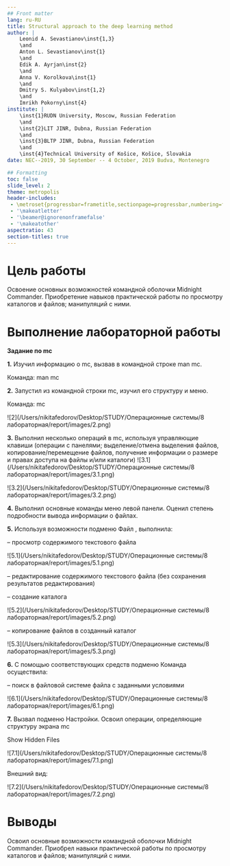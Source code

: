 ```yaml
---
## Front matter
lang: ru-RU
title: Structural approach to the deep learning method
author: |
	Leonid A. Sevastianov\inst{1,3}
	\and
	Anton L. Sevastianov\inst{1}
	\and
	Edik A. Ayrjan\inst{2}
	\and
	Anna V. Korolkova\inst{1}
	\and
	Dmitry S. Kulyabov\inst{1,2}
	\and
	Imrikh Pokorny\inst{4}
institute: |
	\inst{1}RUDN University, Moscow, Russian Federation
	\and
	\inst{2}LIT JINR, Dubna, Russian Federation
	\and
	\inst{3}BLTP JINR, Dubna, Russian Federation
	\and
	\inst{4}Technical University of Košice, Košice, Slovakia
date: NEC--2019, 30 September -- 4 October, 2019 Budva, Montenegro

## Formatting
toc: false
slide_level: 2
theme: metropolis
header-includes: 
 - \metroset{progressbar=frametitle,sectionpage=progressbar,numbering=fraction}
 - '\makeatletter'
 - '\beamer@ignorenonframefalse'
 - '\makeatother'
aspectratio: 43
section-titles: true
---
```


# Цель работы

Освоение основных возможностей командной оболочки Midnight Commander. Приобретение навыков практической работы по просмотру каталогов и файлов; манипуляций с ними.


# Выполнение лабораторной работы

**Задание по mc** 

**1.** Изучил информацию о mc, вызвав в командной строке man mc.

Команда: man mc

**2.** Запустил из командной строки mc, изучил его структуру и меню.

Команда: mc

![2](/Users/nikitafedorov/Desktop/STUDY/Операционные системы/8 лабораторная/report/images/2.png)

 **3.** Выполнил несколько операций в mc, используя управляющие клавиши (операции с панелями; выделение/отмена выделения файлов, копирование/перемещение файлов, получение информации о размере и правах доступа на файлы и/или каталоги) ![3.1](/Users/nikitafedorov/Desktop/STUDY/Операционные системы/8 лабораторная/report/images/3.1.png)

![3.2](/Users/nikitafedorov/Desktop/STUDY/Операционные системы/8 лабораторная/report/images/3.2.png)

**4.** Выполнил основные команды меню левой панели. Оценил степень подробности вывода информации о файлах.

**5.** Используя возможности подменю Файл , выполнила: 

– просмотр содержимого текстового файла

![5.1](/Users/nikitafedorov/Desktop/STUDY/Операционные системы/8 лабораторная/report/images/5.1.png)

– редактирование содержимого текстового файла (без сохранения результатов редактирования) 

– создание каталога

![5.2](/Users/nikitafedorov/Desktop/STUDY/Операционные системы/8 лабораторная/report/images/5.2.png)

 – копирование файлов в созданный каталог 

![5.3](/Users/nikitafedorov/Desktop/STUDY/Операционные системы/8 лабораторная/report/images/5.3.png)

**6.** С помощью соответствующих средств подменю Команда осуществила: 

– поиск в файловой системе файла с заданными условиями

![6.1](/Users/nikitafedorov/Desktop/STUDY/Операционные системы/8 лабораторная/report/images/6.1.png) 

**7.** Вызвал подменю Настройки. Освоил операции, определяющие структуру экрана mc 

Show Hidden Files

![7.1](/Users/nikitafedorov/Desktop/STUDY/Операционные системы/8 лабораторная/report/images/7.1.png) 

Внешний вид:

![7.2](/Users/nikitafedorov/Desktop/STUDY/Операционные системы/8 лабораторная/report/images/7.2.png)

# Выводы

 Освоил основные возможности командной оболочки Midnight Commander. Приобрел навыки практической работы по просмотру каталогов и файлов; манипуляций с ними.